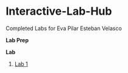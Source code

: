 # Interactive-Lab-Hub

Completed Labs for Eva Pilar Esteban Velasco

**Lab Prep**

**Lab**

1. [Lab 1](//github.com/evaesteban/IDD-Fa18-Lab1)
